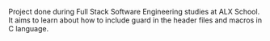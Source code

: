 Project done during Full Stack Software Engineering studies at ALX School. It aims to learn about how to include guard in the header files and macros in C language.
